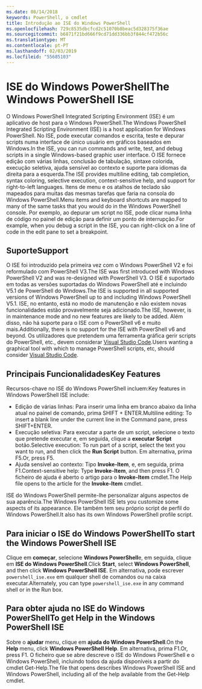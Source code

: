 ```yaml
---
ms.date: 08/14/2018
keywords: PowerShell, o cmdlet
title: Introdução ao ISE do Windows PowerShell
ms.openlocfilehash: 729c8535dbcfcd2c51070b8beac5d328375f36ae
ms.sourcegitcommit: b6871f21bd666f9cd71dd336bb3f844cf472b56c
ms.translationtype: MT
ms.contentlocale: pt-PT
ms.lasthandoff: 02/03/2019
ms.locfileid: "55685103"
---
```

# <a name="the-windows-powershell-ise"></a><span data-ttu-id="c58ce-103">ISE do Windows PowerShell</span><span class="sxs-lookup"><span data-stu-id="c58ce-103">The Windows PowerShell ISE</span></span>

<span data-ttu-id="c58ce-104">O Windows PowerShell Integrated Scripting Environment (ISE) é um aplicativo de host para o Windows PowerShell.</span><span class="sxs-lookup"><span data-stu-id="c58ce-104">The Windows PowerShell Integrated Scripting Environment (ISE) is a host application for Windows PowerShell.</span></span> <span data-ttu-id="c58ce-105">No ISE, pode executar comandos e escrita, teste e depurar scripts numa interface de único usuário em gráficos baseados em Windows.</span><span class="sxs-lookup"><span data-stu-id="c58ce-105">In the ISE, you can run commands and write, test, and debug scripts in a single Windows-based graphic user interface.</span></span> <span data-ttu-id="c58ce-106">O ISE fornece edição com várias linhas, conclusão de tabulação, sintaxe colorida, execução seletiva, ajuda sensível ao contexto e suporte para idiomas da direita para a esquerda.</span><span class="sxs-lookup"><span data-stu-id="c58ce-106">The ISE provides multiline editing, tab completion, syntax coloring, selective execution, context-sensitive help, and support for right-to-left languages.</span></span> <span data-ttu-id="c58ce-107">Itens de menu e os atalhos de teclado são mapeados para muitas das mesmas tarefas que faria na consola do Windows PowerShell.</span><span class="sxs-lookup"><span data-stu-id="c58ce-107">Menu items and keyboard shortcuts are mapped to many of the same tasks that you would do in the Windows PowerShell console.</span></span> <span data-ttu-id="c58ce-108">Por exemplo, ao depurar um script no ISE, pode clicar numa linha de código no painel de edição para definir um ponto de interrupção.</span><span class="sxs-lookup"><span data-stu-id="c58ce-108">For example, when you debug a script in the ISE, you can right-click on a line of code in the edit pane to set a breakpoint.</span></span>

## <a name="support"></a><span data-ttu-id="c58ce-109">Suporte</span><span class="sxs-lookup"><span data-stu-id="c58ce-109">Support</span></span>

<span data-ttu-id="c58ce-110">O ISE foi introduzido pela primeira vez com o Windows PowerShell V2 e foi reformulado com PowerShell V3.</span><span class="sxs-lookup"><span data-stu-id="c58ce-110">The ISE was first introduced with Windows PowerShell V2 and was re-designed with PowerShell V3.</span></span> <span data-ttu-id="c58ce-111">O ISE é suportado em todas as versões suportadas do Windows PowerShell até e incluindo V5.1 de PowerShell do Windows.</span><span class="sxs-lookup"><span data-stu-id="c58ce-111">The ISE is supported in all supported versions of Windows PowerShell up to and including Windows PowerShell V5.1.</span></span> <span data-ttu-id="c58ce-112">ISE, no entanto, está no modo de manutenção e não existem novas funcionalidades estão provavelmente seja adicionado.</span><span class="sxs-lookup"><span data-stu-id="c58ce-112">The ISE, however, is in maintenance mode and no new features are likely to be added.</span></span>
<span data-ttu-id="c58ce-113">Além disso, não há suporte para o ISE com o PowerShell v6 e muito mais.</span><span class="sxs-lookup"><span data-stu-id="c58ce-113">Additionally, there is no support for the ISE with PowerShell v6 and beyond.</span></span> <span data-ttu-id="c58ce-114">Os utilizadores que pretendem uma ferramenta gráfica gerir scripts do PowerShell, etc., devem considerar [Visual Studio Code](https://code.visualstudio.com/).</span><span class="sxs-lookup"><span data-stu-id="c58ce-114">Users wanting a graphical tool with which to manage PowerShell scripts, etc, should consider [Visual Studio Code](https://code.visualstudio.com/).</span></span>

## <a name="key-features"></a><span data-ttu-id="c58ce-115">Principais Funcionalidades</span><span class="sxs-lookup"><span data-stu-id="c58ce-115">Key Features</span></span>

<span data-ttu-id="c58ce-116">Recursos-chave no ISE do Windows PowerShell incluem:</span><span class="sxs-lookup"><span data-stu-id="c58ce-116">Key features in Windows PowerShell ISE include:</span></span>

- <span data-ttu-id="c58ce-117">Edição de várias linhas: Para inserir uma linha em branco abaixo da linha atual no painel de comando, prima SHIFT + ENTER.</span><span class="sxs-lookup"><span data-stu-id="c58ce-117">Multiline editing: To insert a blank line under the current line in the Command pane, press SHIFT+ENTER.</span></span>
- <span data-ttu-id="c58ce-118">Execução seletiva: Para executar a parte de um script, selecione o texto que pretende executar e, em seguida, clique a **executar Script** botão.</span><span class="sxs-lookup"><span data-stu-id="c58ce-118">Selective execution: To run part of a script, select the text you want to run, and then click the **Run Script** button.</span></span> <span data-ttu-id="c58ce-119">Em alternativa, prima F5.</span><span class="sxs-lookup"><span data-stu-id="c58ce-119">Or, press F5.</span></span>
- <span data-ttu-id="c58ce-120">Ajuda sensível ao contexto: Tipo **Invoke-Item**, e, em seguida, prima F1.</span><span class="sxs-lookup"><span data-stu-id="c58ce-120">Context-sensitive help: Type **Invoke-Item**, and then press F1.</span></span> <span data-ttu-id="c58ce-121">O ficheiro de ajuda é aberto o artigo para o **Invoke-Item** cmdlet.</span><span class="sxs-lookup"><span data-stu-id="c58ce-121">The Help file opens to the article for the **Invoke-Item** cmdlet.</span></span>

<span data-ttu-id="c58ce-122">ISE do Windows PowerShell permite-lhe personalizar alguns aspectos de sua aparência.</span><span class="sxs-lookup"><span data-stu-id="c58ce-122">The Windows PowerShell ISE lets you customize some aspects of its appearance.</span></span> <span data-ttu-id="c58ce-123">Ele também tem seu próprio script de perfil do Windows PowerShell.</span><span class="sxs-lookup"><span data-stu-id="c58ce-123">It also has its own Windows PowerShell profile script.</span></span>

## <a name="to-start-the-windows-powershell-ise"></a><span data-ttu-id="c58ce-124">Para iniciar o ISE do Windows PowerShell</span><span class="sxs-lookup"><span data-stu-id="c58ce-124">To start the Windows PowerShell ISE</span></span>

<span data-ttu-id="c58ce-125">Clique em **começar**, selecione **Windows PowerShell**e, em seguida, clique em **ISE do Windows PowerShell**.</span><span class="sxs-lookup"><span data-stu-id="c58ce-125">Click **Start**, select **Windows PowerShell**, and then click **Windows PowerShell ISE**.</span></span>
<span data-ttu-id="c58ce-126">Em alternativa, pode escrever `powershell_ise.exe` em qualquer shell de comandos ou na caixa executar.</span><span class="sxs-lookup"><span data-stu-id="c58ce-126">Alternately, you can type `powershell_ise.exe` in any command shell or in the Run box.</span></span>

## <a name="to-get-help-in-the-windows-powershell-ise"></a><span data-ttu-id="c58ce-127">Para obter ajuda no ISE do Windows PowerShell</span><span class="sxs-lookup"><span data-stu-id="c58ce-127">To get Help in the Windows PowerShell ISE</span></span>

<span data-ttu-id="c58ce-128">Sobre o **ajudar** menu, clique em **ajuda do Windows PowerShell**.</span><span class="sxs-lookup"><span data-stu-id="c58ce-128">On the **Help** menu, click **Windows PowerShell Help**.</span></span> <span data-ttu-id="c58ce-129">Em alternativa, prima F1.</span><span class="sxs-lookup"><span data-stu-id="c58ce-129">Or, press F1.</span></span> <span data-ttu-id="c58ce-130">O ficheiro que se abre descreve o ISE do Windows PowerShell e o Windows PowerShell, incluindo todos da ajuda disponíveis a partir do cmdlet Get-Help.</span><span class="sxs-lookup"><span data-stu-id="c58ce-130">The file that opens describes Windows PowerShell ISE and Windows PowerShell, including all of the help available from the Get-Help cmdlet.</span></span>
